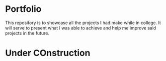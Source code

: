 # Portfolio
This repository is to showcase all the projects I had make while in college. It will serve to present what I was able to achieve and help me improve said projects in the future.

<h1> Under COnstruction</h1>

